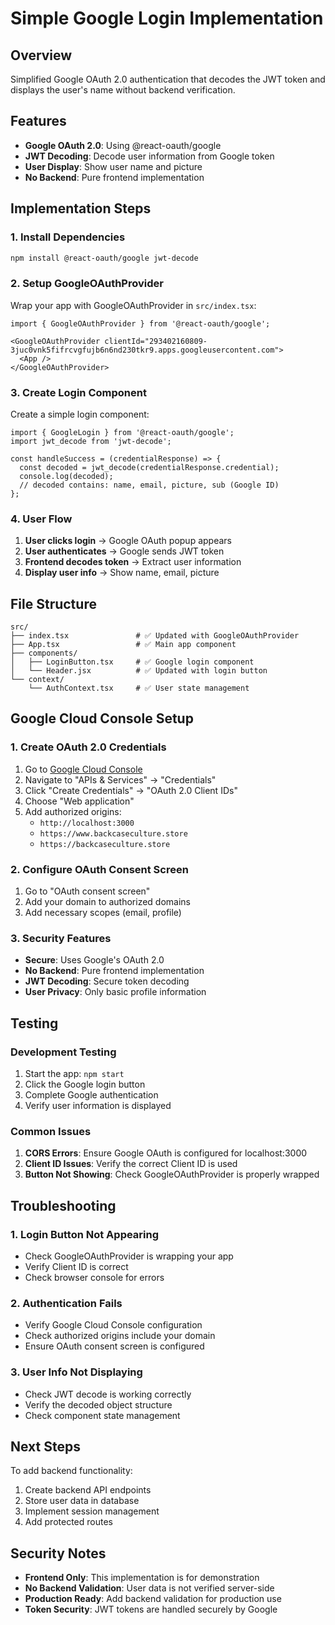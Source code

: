 # Simple Google Login Implementation

## Overview
Simplified Google OAuth 2.0 authentication that decodes the JWT token and displays the user's name without backend verification.

## Features
- **Google OAuth 2.0**: Using @react-oauth/google
- **JWT Decoding**: Decode user information from Google token
- **User Display**: Show user name and picture
- **No Backend**: Pure frontend implementation

## Implementation Steps

### 1. Install Dependencies
```bash
npm install @react-oauth/google jwt-decode
```

### 2. Setup GoogleOAuthProvider
Wrap your app with GoogleOAuthProvider in `src/index.tsx`:

```tsx
import { GoogleOAuthProvider } from '@react-oauth/google';

<GoogleOAuthProvider clientId="293402160809-3juc0vnk5fifrcvgfujb6n6nd230tkr9.apps.googleusercontent.com">
  <App />
</GoogleOAuthProvider>
```

### 3. Create Login Component
Create a simple login component:

```tsx
import { GoogleLogin } from '@react-oauth/google';
import jwt_decode from 'jwt-decode';

const handleSuccess = (credentialResponse) => {
  const decoded = jwt_decode(credentialResponse.credential);
  console.log(decoded);
  // decoded contains: name, email, picture, sub (Google ID)
};
```

### 4. User Flow
1. **User clicks login** → Google OAuth popup appears
2. **User authenticates** → Google sends JWT token
3. **Frontend decodes token** → Extract user information
4. **Display user info** → Show name, email, picture

## File Structure
```
src/
├── index.tsx               # ✅ Updated with GoogleOAuthProvider
├── App.tsx                 # ✅ Main app component
├── components/
│   ├── LoginButton.tsx     # ✅ Google login component
│   └── Header.jsx          # ✅ Updated with login button
└── context/
    └── AuthContext.tsx     # ✅ User state management
```

## Google Cloud Console Setup

### 1. Create OAuth 2.0 Credentials
1. Go to [Google Cloud Console](https://console.cloud.google.com/)
2. Navigate to "APIs & Services" → "Credentials"
3. Click "Create Credentials" → "OAuth 2.0 Client IDs"
4. Choose "Web application"
5. Add authorized origins:
   - `http://localhost:3000`
   - `https://www.backcaseculture.store`
   - `https://backcaseculture.store`

### 2. Configure OAuth Consent Screen
1. Go to "OAuth consent screen"
2. Add your domain to authorized domains
3. Add necessary scopes (email, profile)

### 3. Security Features
- **Secure**: Uses Google's OAuth 2.0
- **No Backend**: Pure frontend implementation
- **JWT Decoding**: Secure token decoding
- **User Privacy**: Only basic profile information

## Testing

### Development Testing
1. Start the app: `npm start`
2. Click the Google login button
3. Complete Google authentication
4. Verify user information is displayed

### Common Issues

1. **CORS Errors**: Ensure Google OAuth is configured for localhost:3000
2. **Client ID Issues**: Verify the correct Client ID is used
3. **Button Not Showing**: Check GoogleOAuthProvider is properly wrapped

## Troubleshooting

### 1. Login Button Not Appearing
- Check GoogleOAuthProvider is wrapping your app
- Verify Client ID is correct
- Check browser console for errors

### 2. Authentication Fails
- Verify Google Cloud Console configuration
- Check authorized origins include your domain
- Ensure OAuth consent screen is configured

### 3. User Info Not Displaying
- Check JWT decode is working correctly
- Verify the decoded object structure
- Check component state management

## Next Steps

To add backend functionality:
1. Create backend API endpoints
2. Store user data in database
3. Implement session management
4. Add protected routes

## Security Notes

- **Frontend Only**: This implementation is for demonstration
- **No Backend Validation**: User data is not verified server-side
- **Production Ready**: Add backend validation for production use
- **Token Security**: JWT tokens are handled securely by Google 